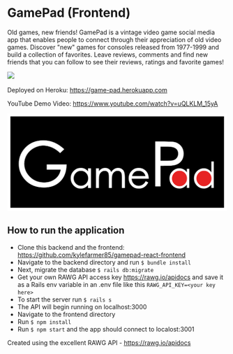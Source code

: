 # 
GamePad (Frontend)
======
Old games, new friends! GamePad is a vintage video game social media app that enables people to connect through their appreciation of old video games. Discover "new" games for consoles released from 1977-1999 and build a collection of favorites. Leave reviews, comments and find new friends that you can follow to see their reviews, ratings and favorite games!

![](gamepad.gif)

Deployed on Heroku: https://game-pad.herokuapp.com

YouTube Demo Video: https://www.youtube.com/watch?v=uQLKLM_15yA

![Alt text](src/assets/images/gamepad-logo.png?raw=true 'Logo')

## How to run the application
  - Clone this backend and the frontend: https://github.com/kylefarmer85/gamepad-react-frontend
  - Navigate to the backend directory and run `$ bundle install`
  - Next, migrate the database `$ rails db:migrate`
  - Get your own RAWG API access key https://rawg.io/apidocs and save it as a Rails env variable in an .env file like this `RAWG_API_KEY=<your key here>`
  - To start the server run `$ rails s`
  - The API will begin running on localhost:3000
  - Navigate to the frontend directory
  - Run `$ npm install`
  - Run `$ npm start` and the app should connect to localost:3001

Created using the excellent RAWG API - https://rawg.io/apidocs
